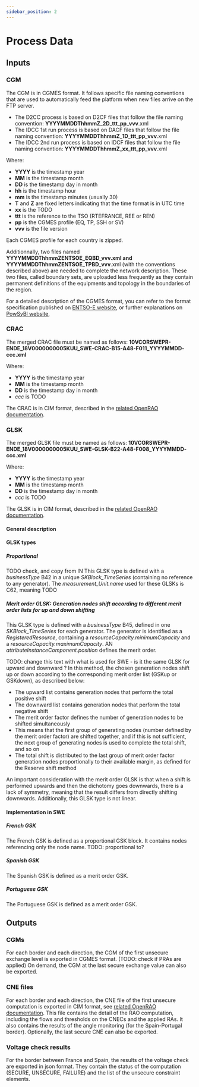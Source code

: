 ```yaml
---
sidebar_position: 2
---
```

# Process Data

## Inputs
### CGM

The CGM is in CGMES format. It follows specific file naming conventions that are used to automatically feed the platform when
new files arrive on the FTP server.
- The D2CC process is based on D2CF files that follow the file naming convention: **YYYYMMDDThhmmZ**\_**2D**\_**ttt**\_**pp**\_**vvv**.xml
- The IDCC 1st run process is based on DACF files that follow the file naming convention: **YYYYMMDDThhmmZ**\_**1D**\_**ttt**\_**pp**\_**vvv**.xml
- The IDCC 2nd run process is based on IDCF files that follow the file naming convention: **YYYYMMDDThhmmZ**\_**xx**\_**ttt**\_**pp**\_**vvv**.xml

Where:
- **YYYY** is the timestamp year
- **MM** is the timestamp month
- **DD** is the timestamp day in month
- **hh** is the timestamp hour
- **mm** is the timestamp minutes (usually 30)
- **T** and **Z** are fixed letters indicating that the time format is in UTC time
- **xx** is the TODO
- **ttt** is the reference to the TSO (RTEFRANCE, REE or REN)
- **pp** is the CGMES profile (EQ, TP, SSH or SV)
- **vvv** is the file version

Each CGMES profile for each country is zipped.

Additionnally, two files named **YYYYMMDDThhmmZ**__**ENTSOE**\_**EQBD**\_**vvv**.xml and **YYYYMMDDThhmmZ**__**ENTSOE**\_**TPBD**\_**vvv**.xml 
(with the conventions described above) are needed to complete the network description. These two files, called boundary sets, are uploaded less 
frequently as they contain permanent definitions of the equipments and topology in the boundaries of the region.

For a detailed description of the CGMES format, you can refer to the format specification published on [ENTSO-E website](https://www.entsoe.eu/data/cim/cim-for-grid-models-exchange/), 
or further explanations on [PowSyBl website](https://powsybl.readthedocs.io/projects/powsybl-core/en/stable/grid_exchange_formats/cgmes/index.html),


### CRAC

The merged CRAC file must be named as follows: **10VCORSWEPR-ENDE_18V0000000005KUU_SWE-CRAC-B15-A48-F011_**YYYYMMDD**-**ccc**.xml**

Where:
- **YYYY** is the timestamp year
- **MM** is the timestamp month
- **DD** is the timestamp day in month
- *ccc* is TODO

The CRAC is in CIM format, described in the [related OpenRAO documentation](https://powsybl.readthedocs.io/projects/openrao/en/latest/input-data/crac/cim.html).

### GLSK

The merged GLSK file must be named as follows: **10VCORSWEPR-ENDE_18V0000000005KUU_SWE-GLSK-B22-A48-F008_**YYYYMMDD**-**ccc**.xml**

Where:
- **YYYY** is the timestamp year
- **MM** is the timestamp month
- **DD** is the timestamp day in month
- *ccc* is TODO

The GLSK is in CIM format, described in the [related OpenRAO documentation](https://powsybl.readthedocs.io/projects/entsoe/en/v2.10.0/glsk/glsk-cim.html).

#### General description

#### GLSK types
##### Proportional

TODO check, and copy from IN
This GLSK type is defined with a _businessType_ B42 in a unique _SKBlock_TimeSeries_ (containing no reference to any generator). The _measurement_Unit.name_ used for these GLSKs is C62, meaning TODO

##### Merit order GLSK: Generation nodes shift according to different merit order lists for up and down shifting

This GLSK type is defined with a _businessType_ B45, defined in one _SKBlock_TimeSeries_ for each generator. The generator is identified as a _RegisteredResource_, containing a _resourceCapacity.minimumCapacity_ and a _resourceCapacity.maximumCapacity_.
AN _attributeInstanceComponent.position_ defines the merit order.

TODO: change this text with what is used for SWE - is it the same GLSK for upward and downward ?
In this method, the chosen generation nodes shift up or down according to the corresponding merit order list (GSKup or GSKdown), as described below:

- The upward list contains generation nodes that perform the total positive shift
- The downward list contains generation nodes that perform the total negative shift
- The merit order factor defines the number of generation nodes to be shifted simultaneously
- This means that the first group of generating nodes (number defined by the merit order factor) are shifted together, and if this is not sufficient, the next group of generating nodes is used to complete the total shift, and so on
- The total shift is distributed to the last group of merit order factor generation nodes proportionally to their available margin, as defined for the Reserve shift method

An important consideration with the merit order GLSK is that when a shift is performed upwards and then the dichotomy goes downwards, there is a lack of symmetry, meaning that the result differs from directly shifting downwards. Additionally, this GLSK type is not linear.


#### Implementation in SWE

##### French GSK

The French GSK is defined as a proportional GSK block. It contains nodes referencing only the node name.
TODO: proportional to?

##### Spanish GSK

The Spanish GSK is defined as a merit order GSK.

##### Portuguese GSK

The Portuguese GSK is defined as a merit order GSK.

## Outputs

### CGMs

For each border and each direction, the CGM of the first unsecure exchange level is exported in CGMES format. (TODO: check if PRAs are applied)
On demand, the CGM at the last secure exchange value can also be exported.

### CNE files

For each border and each direction, the CNE file of the first unsecure computation is exported in CIM format, see [related OpenRAO documentation](https://powsybl.readthedocs.io/projects/openrao/en/latest/output-data/swe-cne.html).
This file contains the detail of the RAO computation, including the flows and thresholds on the CNECs and the applied RAs. It also contains the results of the angle monitoring (for the Spain-Portugal border).
Optionally, the last secure CNE can also be exported.

### Voltage check results

For the border between France and Spain, the results of the voltage check are exported in json format. They contain the status of the computation (SECURE, UNSECURE, FAILURE) and the list of the unsecure constraint elements.

